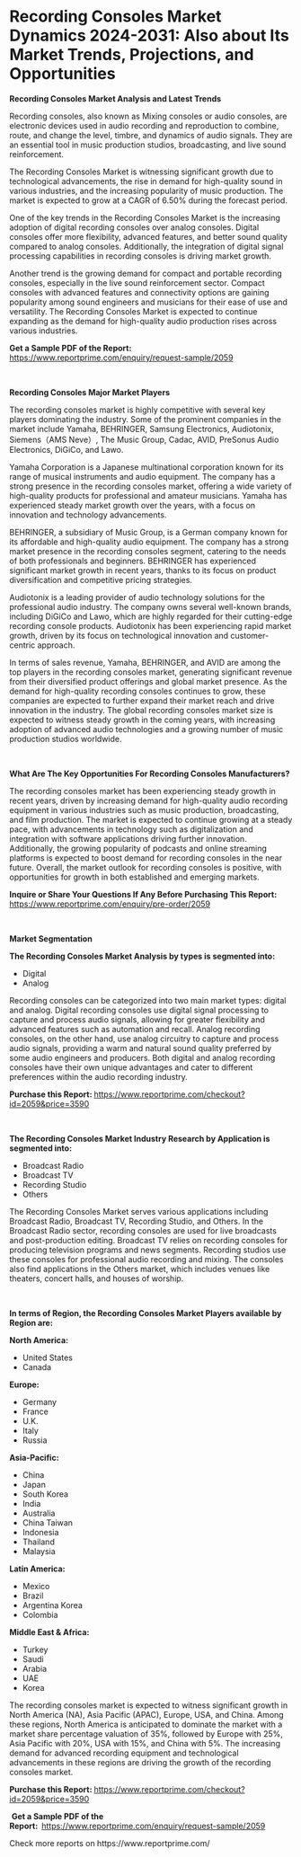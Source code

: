 <p><h1>Recording Consoles Market Dynamics 2024-2031: Also about Its Market Trends, Projections, and Opportunities</h1></p><p><strong>Recording Consoles Market Analysis and Latest Trends</strong></p>
<p><p>Recording consoles, also known as Mixing consoles or audio consoles, are electronic devices used in audio recording and reproduction to combine, route, and change the level, timbre, and dynamics of audio signals. They are an essential tool in music production studios, broadcasting, and live sound reinforcement.</p><p>The Recording Consoles Market is witnessing significant growth due to technological advancements, the rise in demand for high-quality sound in various industries, and the increasing popularity of music production. The market is expected to grow at a CAGR of 6.50% during the forecast period.</p><p>One of the key trends in the Recording Consoles Market is the increasing adoption of digital recording consoles over analog consoles. Digital consoles offer more flexibility, advanced features, and better sound quality compared to analog consoles. Additionally, the integration of digital signal processing capabilities in recording consoles is driving market growth.</p><p>Another trend is the growing demand for compact and portable recording consoles, especially in the live sound reinforcement sector. Compact consoles with advanced features and connectivity options are gaining popularity among sound engineers and musicians for their ease of use and versatility. The Recording Consoles Market is expected to continue expanding as the demand for high-quality audio production rises across various industries.</p></p>
<p><strong>Get a Sample PDF of the Report:&nbsp;</strong> <a href="https://www.reportprime.com/enquiry/request-sample/2059">https://www.reportprime.com/enquiry/request-sample/2059</a></p>
<p>&nbsp;</p>
<p><strong>Recording Consoles Major Market Players</strong></p>
<p><p>The recording consoles market is highly competitive with several key players dominating the industry. Some of the prominent companies in the market include Yamaha, BEHRINGER, Samsung Electronics, Audiotonix, Siemens（AMS Neve）, The Music Group, Cadac, AVID, PreSonus Audio Electronics, DiGiCo, and Lawo.</p><p>Yamaha Corporation is a Japanese multinational corporation known for its range of musical instruments and audio equipment. The company has a strong presence in the recording consoles market, offering a wide variety of high-quality products for professional and amateur musicians. Yamaha has experienced steady market growth over the years, with a focus on innovation and technology advancements.</p><p>BEHRINGER, a subsidiary of Music Group, is a German company known for its affordable and high-quality audio equipment. The company has a strong market presence in the recording consoles segment, catering to the needs of both professionals and beginners. BEHRINGER has experienced significant market growth in recent years, thanks to its focus on product diversification and competitive pricing strategies.</p><p>Audiotonix is a leading provider of audio technology solutions for the professional audio industry. The company owns several well-known brands, including DiGiCo and Lawo, which are highly regarded for their cutting-edge recording console products. Audiotonix has been experiencing rapid market growth, driven by its focus on technological innovation and customer-centric approach.</p><p>In terms of sales revenue, Yamaha, BEHRINGER, and AVID are among the top players in the recording consoles market, generating significant revenue from their diversified product offerings and global market presence. As the demand for high-quality recording consoles continues to grow, these companies are expected to further expand their market reach and drive innovation in the industry. The global recording consoles market size is expected to witness steady growth in the coming years, with increasing adoption of advanced audio technologies and a growing number of music production studios worldwide.</p></p>
<p>&nbsp;</p>
<p><strong>What Are The Key Opportunities For Recording Consoles Manufacturers?</strong></p>
<p><p>The recording consoles market has been experiencing steady growth in recent years, driven by increasing demand for high-quality audio recording equipment in various industries such as music production, broadcasting, and film production. The market is expected to continue growing at a steady pace, with advancements in technology such as digitalization and integration with software applications driving further innovation. Additionally, the growing popularity of podcasts and online streaming platforms is expected to boost demand for recording consoles in the near future. Overall, the market outlook for recording consoles is positive, with opportunities for growth in both established and emerging markets.</p></p>
<p><strong>Inquire or Share Your Questions If Any Before Purchasing This Report:</strong> <a href="https://www.reportprime.com/enquiry/pre-order/2059">https://www.reportprime.com/enquiry/pre-order/2059</a></p>
<p>&nbsp;</p>
<p><strong>Market Segmentation</strong></p>
<p><strong>The Recording Consoles Market Analysis by types is segmented into:</strong></p>
<p><ul><li>Digital</li><li>Analog</li></ul></p>
<p><p>Recording consoles can be categorized into two main market types: digital and analog. Digital recording consoles use digital signal processing to capture and process audio signals, allowing for greater flexibility and advanced features such as automation and recall. Analog recording consoles, on the other hand, use analog circuitry to capture and process audio signals, providing a warm and natural sound quality preferred by some audio engineers and producers. Both digital and analog recording consoles have their own unique advantages and cater to different preferences within the audio recording industry.</p></p>
<p><strong>Purchase this Report:&nbsp;</strong><a href="https://www.reportprime.com/checkout?id=2059&price=3590">https://www.reportprime.com/checkout?id=2059&price=3590</a></p>
<p>&nbsp;</p>
<p><strong>The Recording Consoles Market Industry Research by Application is segmented into:</strong></p>
<p><ul><li>Broadcast Radio</li><li>Broadcast TV</li><li>Recording Studio</li><li>Others</li></ul></p>
<p><p>The Recording Consoles Market serves various applications including Broadcast Radio, Broadcast TV, Recording Studio, and Others. In the Broadcast Radio sector, recording consoles are used for live broadcasts and post-production editing. Broadcast TV relies on recording consoles for producing television programs and news segments. Recording studios use these consoles for professional audio recording and mixing. The consoles also find applications in the Others market, which includes venues like theaters, concert halls, and houses of worship.</p></p>
<p>&nbsp;</p>
<p><strong>In terms of Region, the Recording Consoles Market Players available by Region are:</strong></p>
<p>
    <p> <strong> North America: </strong>
        <ul>
            <li>United States</li>
            <li>Canada</li>
        </ul>
        </p> 
    <p> <strong> Europe: </strong>
        <ul>
            <li>Germany</li>
            <li>France</li>
            <li>U.K.</li>
            <li>Italy</li>
            <li>Russia</li>
        </ul>
        </p> 
    <p> <strong> Asia-Pacific: </strong>
        <ul>
            <li>China</li>
            <li>Japan</li>
            <li>South Korea</li>
            <li>India</li>
            <li>Australia</li>
            <li>China Taiwan</li>
            <li>Indonesia</li>
            <li>Thailand</li>
            <li>Malaysia</li>
        </ul>
        </p> 
    <p> <strong> Latin America: </strong>
        <ul>
            <li>Mexico</li>
            <li>Brazil</li>
            <li>Argentina Korea</li>
            <li>Colombia</li>
        </ul>
        </p> 
    <p> <strong> Middle East & Africa: </strong>
        <ul>
            <li>Turkey</li>
            <li>Saudi</li>
            <li>Arabia</li>
            <li>UAE</li>
            <li>Korea</li>
        </ul>
    </p>
    </p>
<p><p>The recording consoles market is expected to witness significant growth in North America (NA), Asia Pacific (APAC), Europe, USA, and China. Among these regions, North America is anticipated to dominate the market with a market share percentage valuation of 35%, followed by Europe with 25%, Asia Pacific with 20%, USA with 15%, and China with 5%. The increasing demand for advanced recording equipment and technological advancements in these regions are driving the growth of the recording consoles market.</p></p>
<p><strong>Purchase this Report: </strong><a href="https://www.reportprime.com/checkout?id=2059&price=3590">https://www.reportprime.com/checkout?id=2059&price=3590</a></p>
<p>&nbsp;<strong>Get a Sample PDF of the Report:&nbsp;&nbsp;</strong><a href="https://www.reportprime.com/enquiry/request-sample/2059">https://www.reportprime.com/enquiry/request-sample/2059</a></p>
<p><strong></strong></p>
<p>Check more reports on https://www.reportprime.com/</p>
